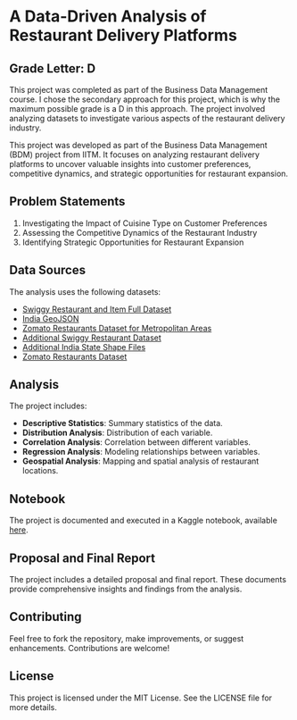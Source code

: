 # A Data-Driven Analysis of Restaurant Delivery Platforms

## Grade Letter: D

This project was completed as part of the Business Data Management course. I chose the secondary approach for this project, which is why the maximum possible grade is a D in this approach. The project involved analyzing datasets to investigate various aspects of the restaurant delivery industry.

This project was developed as part of the Business Data Management (BDM) project from IITM. It focuses on analyzing restaurant delivery platforms to uncover valuable insights into customer preferences, competitive dynamics, and strategic opportunities for restaurant expansion.

## Problem Statements

1. Investigating the Impact of Cuisine Type on Customer Preferences
2. Assessing the Competitive Dynamics of the Restaurant Industry
3. Identifying Strategic Opportunities for Restaurant Expansion

## Data Sources

The analysis uses the following datasets:

- [Swiggy Restaurant and Item Full Dataset](https://www.kaggle.com/datasets/lokeshparab/swiggy-restraurant-and-item-full-datasets)
- [India GeoJSON](https://www.kaggle.com/datasets/rishabhindoria22/india-geojson)
- [Zomato Restaurants Dataset for Metropolitan Areas](https://www.kaggle.com/datasets/narsingraogoud/zomato-restaurants-dataset-for-metropolitan-areas)
- [Additional Swiggy Restaurant Dataset](https://www.kaggle.com/datasets/abhijitdahatonde/swiggy-restuarant-dataset)
- [Additional India State Shape Files](https://www.kaggle.com/datasets/rishabhindoria22/india-shx)
- [Zomato Restaurants Dataset](https://www.kaggle.com/datasets/abhijitdahatonde/zomato-restaurants-dataset)

## Analysis

The project includes:

- **Descriptive Statistics**: Summary statistics of the data.
- **Distribution Analysis**: Distribution of each variable.
- **Correlation Analysis**: Correlation between different variables.
- **Regression Analysis**: Modeling relationships between variables.
- **Geospatial Analysis**: Mapping and spatial analysis of restaurant locations.

## Notebook

The project is documented and executed in a Kaggle notebook, available [here](https://www.kaggle.com/rishabhindoria22/bdm-project).

## Proposal and Final Report

The project includes a detailed proposal and final report. These documents provide comprehensive insights and findings from the analysis.

## Contributing

Feel free to fork the repository, make improvements, or suggest enhancements. Contributions are welcome!

## License

This project is licensed under the MIT License. See the LICENSE file for more details.
